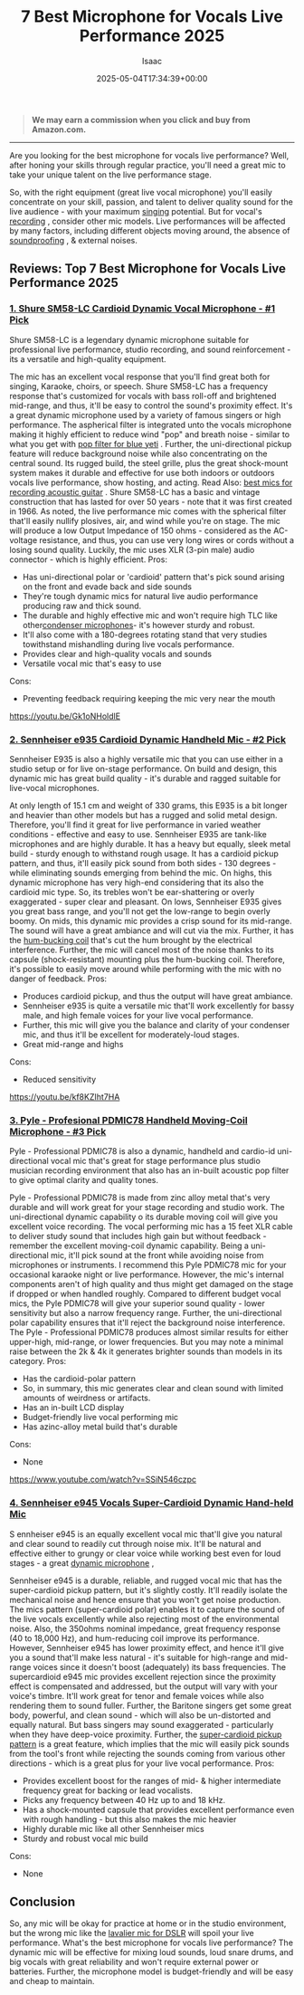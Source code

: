 ﻿---
author: Isaac
layout: post
title: 7 Best Microphone for Vocals Live Performance 2025
date: '2025-05-04T17:34:39+00:00'
categories:
- Mics
tags: []
slug: /best-microphone-for-vocals-live-performance/
lastmod: 2025-05-07T12:21:24+03:00
---
> **We may earn a commission when you click and buy from Amazon.com.**
>

---
Are you looking for the best microphone for vocals live performance? Well, after honing your skills through regular practice, you'll need a great mic to take your unique talent on the live performance stage.

So, with the right equipment (great live vocal microphone) you'll easily concentrate on your skill, passion, and talent to deliver quality sound for the live audience - with your maximum
[singing](https://pestpolicy.com/best-headset-microphones-for-singing/)
potential.
But for vocal's
[recording](https://pestpolicy.com/best-microphone-for-recording-vocals/)
, consider other mic models.
Live performances will be affected by many factors, including different objects moving around, the absence of
[soundproofing](https://pestpolicy.com/best-soundproof-earmuffs-for-sleeping/)
, & external noises.
## Reviews: Top 7 Best Microphone for Vocals Live Performance 2025
### [1. Shure SM58-LC Cardioid Dynamic Vocal Microphone - #1 Pick](https://www.amazon.com/dp/B000CZ0R42/?tag=p-policy-20)
Shure SM58-LC is a legendary dynamic microphone suitable for professional live performance, studio recording, and sound reinforcement - its a versatile and high-quality equipment.

The mic has an excellent vocal response that you'll find great both for singing, Karaoke, choirs, or speech.
Shure SM58-LC has a frequency response that's customized for vocals with bass roll-off and brightened mid-range, and thus, it'll be easy to control the sound's proximity effect. It's a great dynamic microphone used by a variety of famous singers or high performance.
The aspherical filter is integrated unto the vocals microphone making it highly efficient to reduce wind "pop" and breath noise - similar to what you get with
[pop filter for blue yeti](https://pestpolicy.com/best-pop-filter-for-blue-yeti/)
. Further, the uni-directional pickup feature will reduce background noise while also concentrating on the central sound.
Its rugged build, the steel grille, plus the great shock-mount system makes it durable and effective for use both indoors or outdoors vocals live performance, show hosting, and acting. Read Also:
[best mics for recording acoustic guitar](https://pestpolicy.com/best-mics-for-recording-acoustic-guitar/)
.
Shure SM58-LC has a basic and vintage construction that has lasted for over 50 years - note that it was first created in 1966. As noted, the live performance mic comes with the spherical filter that'll easily nullify plosives, air, and wind while you're on stage.
The mic will produce a low Output Impedance of 150 ohms - considered as the AC-voltage resistance, and thus, you can use very long wires or cords without a losing sound quality. Luckily, the mic uses XLR (3-pin male) audio connector - which is highly efficient.
Pros:
- Has uni-directional polar or 'cardioid' pattern that's pick sound arising on the front and evade back and side sounds
- They're tough dynamic mics for natural live audio performance producing raw and thick sound.
- The durable and highly effective mic and won't require high TLC like other[condenser microphones](https://pestpolicy.com/best-condenser-mics-under-300/)- it's however sturdy and robust.
- It'll also come with a 180-degrees rotating stand that very studies towithstand mishandling during live vocals performance.
- Provides clear and high-quality vocals and sounds
- Versatile vocal mic that's easy to use

Cons:
- Preventing feedback requiring keeping the mic very near the mouth

https://youtu.be/Gk1oNHoldlE
### [2. Sennheiser e935 Cardioid Dynamic Handheld Mic - #2 Pick](https://www.amazon.com/dp/B000N94RP2/?tag=p-policy-20)
Sennheiser E935 is also a highly versatile mic that you can use either in a studio setup or for live on-stage performance. On build and design, this dynamic mic has great build quality - it's durable and ragged suitable for live-vocal microphones.

At only length of 15.1 cm and weight of 330 grams, this E935 is a bit longer and heavier than other models but has a rugged and solid metal design. Therefore, you'll find it great for live performance in varied weather conditions - effective and easy to use.
Sennheiser E935 are tank-like microphones and are highly durable. It has a heavy but equally, sleek metal build - sturdy enough to withstand rough usage. It has a cardioid pickup pattern, and thus, it'll easily pick sound from both sides - 130 degrees - while eliminating sounds emerging from behind the mic.
On highs, this dynamic microphone has very high-end considering that its also the cardioid mic type. So, its trebles won't be ear-shattering or overly exaggerated - super clear and pleasant. On lows, Sennheiser E935 gives you great bass range, and you'll not get the low-range to begin overly boomy.
On mids, this dynamic mic provides a crisp sound for its mid-range. The sound will have a great ambiance and will cut via the mix. Further, it has the
[hum-bucking coil](https://en.wikipedia.org/wiki/The_Humbucking_Coil)
that's cut the hum brought by the electrical interference.
Further, the mic will cancel most of the noise thanks to its capsule (shock-resistant) mounting plus the hum-bucking coil. Therefore, it's possible to easily move around while performing with the mic with no danger of feedback.
Pros:
- Produces cardioid pickup, and thus the output will have great ambiance.
- Sennheiser e935 is quite a versatile mic that'll work excellently for bassy male, and high female voices for your live vocal performance.
- Further, this mic will give you the balance and clarity of your condenser mic, and thus it'll be excellent for moderately-loud stages.
- Great mid-range and highs

Cons:
- Reduced sensitivity

https://youtu.be/kf8KZIht7HA
### [3. Pyle - Profesional PDMIC78 Handheld Moving-Coil Microphone - #3 Pick](https://www.amazon.com/dp/B005BSOVRY/?tag=p-policy-20)
Pyle - Professional PDMIC78 is also a dynamic, handheld and cardio-id uni-directional vocal mic that's great for stage performance plus studio musician recording environment that also has an in-built acoustic pop filter to give optimal clarity and quality tones.

Pyle - Professional PDMIC78 is made from zinc alloy metal that's very durable and will work great for your stage recording and studio work. The uni-directional dynamic capability o its durable moving coil will give you excellent voice recording.
The vocal performing mic has a 15 feet XLR cable to deliver study sound that includes high gain but without feedback - remember the excellent moving-coil dynamic capability. Being a uni-directional mic, it'll pick sound at the front while avoiding noise from microphones or instruments.
I recommend this Pyle PDMIC78 mic for your occasional karaoke night or live performance. However, the mic's internal components aren't of high quality and thus might get damaged on the stage if dropped or when handled roughly.
Compared to different budget vocal mics, the Pyle PDMIC78 will give your superior sound quality - lower sensitivity but also a narrow frequency range. Further, the uni-directional polar capability ensures that it'll reject the background noise interference.
The
Pyle - Professional PDMIC78 produces almost similar results for either
upper-high, mid-range, or lower frequencies. But you may note a minimal raise between the 2k & 4k it generates brighter sounds than models in its category.
Pros:
- Has the cardioid-polar pattern
- So, in summary, this mic generates clear and clean sound with limited amounts of weirdness or artifacts.
- Has an in-built LCD display
- Budget-friendly live vocal performing mic
- Has azinc-alloy metal build that's durable

Cons:
- None

https://www.youtube.com/watch?v=SSiN546czpc
### [4. Sennheiser e945 Vocals Super-Cardioid Dynamic Hand-held Mic](https://www.amazon.com/dp/B000NAXCC0/?tag=p-policy-20)
S
ennheiser e945 is an equally excellent vocal mic that'll give you natural and clear sound to readily cut through noise mix. It'll be natural and effective either to grungy or clear voice while working best even for loud stages - a great
[dynamic microphone](https://pestpolicy.com/what-is-a-dynamic-microphone/)
,

Sennheiser e945 is a durable, reliable, and rugged vocal mic that has the super-cardioid pickup pattern, but it's slightly costly. It'll readily isolate the mechanical noise and hence ensure that you won't get noise production.
The mics pattern (super-cardioid polar) enables it to capture the sound of the live vocals excellently while also rejecting most of the environmental noise. Also, the 350ohms nominal impedance, great frequency response (40 to 18,000 Hz), and hum-reducing coil improve its performance.
However, Sennheiser e945 has lower proximity effect, and hence it'll give you a sound that'll make less natural - it's suitable for high-range and mid-range voices since it doesn't boost (adequately) its bass frequencies.
The supercardioid e945 mic provides excellent rejection since the proximity effect is compensated and addressed, but the output will vary with your voice's timbre. It'll work great for tenor and female voices while also rendering them to sound fuller.
Further, the Baritone singers get some great body, powerful, and clean sound - which will also be un-distorted and equally natural. But bass singers may sound exaggerated - particularly when they have deep-voice proximity.
Further, the
[super-cardioid pickup pattern](https://pestpolicy.com/microphone-polar-patterns/)
is a great feature, which implies that the mic will easily pick sounds from the tool's front while rejecting the sounds coming from various other directions - which is a great plus for your live vocal performance.
Pros:
- Provides excellent boost for the ranges of mid- & higher intermediate frequency great for backing or lead vocalists.
- Picks any frequency between 40 Hz up to and 18 kHz.
- Has a shock-mounted capsule that provides excellent performance even with rough handling - but this also makes the mic heavier
- Highly durable mic like all other Sennheiser mics
- Sturdy and robust vocal mic build

Cons:
- None

## Conclusion
So, any mic will be okay for practice at home or in the studio environment, but the wrong mic like the
[lavalier mic for DSLR](https://pestpolicy.com/best-wireless-lavalier-mic-for-dslr/)
will spoil your live performance.
What's the best microphone for vocals live performance?
The dynamic mic will be effective for mixing loud sounds, loud snare drums, and big vocals with great reliability and won't require external power or batteries. Further, the microphone model is budget-friendly and will be easy and cheap to maintain.
